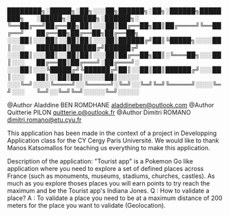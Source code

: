 ████████╗░█████╗░██╗░░░██╗██████╗░██╗░██████╗████████╗  ░█████╗░██████╗░██████╗░
╚══██╔══╝██╔══██╗██║░░░██║██╔══██╗██║██╔════╝╚══██╔══╝  ██╔══██╗██╔══██╗██╔══██╗
░░░██║░░░██║░░██║██║░░░██║██████╔╝██║╚█████╗░░░░██║░░░  ███████║██████╔╝██████╔╝
░░░██║░░░██║░░██║██║░░░██║██╔══██╗██║░╚═══██╗░░░██║░░░  ██╔══██║██╔═══╝░██╔═══╝░
░░░██║░░░╚█████╔╝╚██████╔╝██║░░██║██║██████╔╝░░░██║░░░  ██║░░██║██║░░░░░██║░░░░░
░░░╚═╝░░░░╚════╝░░╚═════╝░╚═╝░░╚═╝╚═╝╚═════╝░░░░╚═╝░░░  ╚═╝░░╚═╝╚═╝░░░░░╚═╝░░░░░

@Author Aladdine BEN ROMDHANE aladdineben@outlook.com
@Author Quitterie PILON       quitterie.p@outlook.fr
@Author Dimitri ROMANO        dimitri.romano@etu.cyu.fr

This application has been made in the context of a project in Developping Application
class for the CY Cergy Paris Université. We would like to thank Manos Katsomallos for
teaching us everything to make this application.

Description of the application: 
"Tourist app" is a Pokemon Go like application where you need to explore a set of
defined places across France (such as monuments, museums, stadiums, churches, castles).
As much as you explore thoses places you will earn points to try reach the maximum and be
the Tourist app's Indiana Jones.
Q : How to validate a place? 
A : To validate a place you need to be at a maximum distance of 200 meters for the place
    you want to validate (Geolocation).
    

